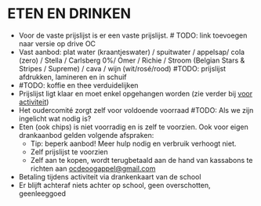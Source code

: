# ETEN EN DRINKEN

* Voor de vaste prijslijst is er een vaste prijslijst. # TODO: link toevoegen naar versie op drive OC
* Vast aanbod: plat water (kraantjeswater) / spuitwater / appelsap/ cola (zero) / Stella / Carlsberg 0%/ Omer / Richie / Stroom (Belgian Stars & Stripes / Supreme) / cava / wijn (wit/rosé/rood) #TODO: prijslijst afdrukken, lamineren en in schuif
* #TODO: koffie en thee verduidelijken
* Prijslijst ligt klaar en moet enkel opgehangen worden (zie verder bij [voor activiteit](voor_activiteit.md))
* Het oudercomité zorgt zelf voor voldoende voorraad #TODO: Als we zijn ingelicht wat nodig is?
* Eten (ook chips) is niet voorradig en is zelf te voorzien. Ook voor eigen drankaanbod gelden volgende afspraken:
  * Tip: beperk aanbod! Meer hulp nodig en verbruik verhoogt niet.
  * Zelf prijslijst te voorzien
  * Zelf aan te kopen, wordt terugbetaald aan de hand van kassabons te richten aan [ocdeoogappel@gmail.com](ocdeoogappel@gmail.com)
* Betaling tijdens activiteit via drankenkaart van de school
* Er blijft achteraf niets achter op school, geen overschotten, geenleeggoed
